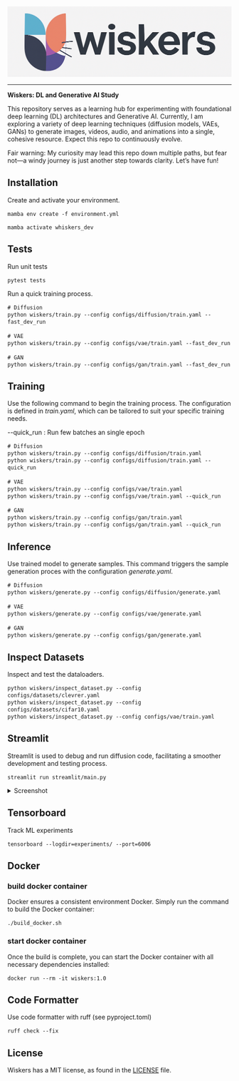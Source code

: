 
![PyTorch Logo](https://raw.githubusercontent.com/electricshadok/wiskers/refs/heads/main/docs/wiskers_logo.png)

--------------------------------------------------------------------------------


**Wiskers: DL and  Generative AI Study**


This repository serves as a learning hub for experimenting with foundational deep learning (DL) architectures and Generative AI. Currently, I am exploring a variety of deep learning techniques (diffusion models, VAEs, GANs) to generate images, videos, audio, and animations into a single, cohesive resource. Expect this repo to continuously evolve.

Fair warning: My curiosity may lead this repo down multiple paths, but fear not—a windy journey is just another step towards clarity. Let’s have fun!

## Installation

Create and activate your environment.
```
mamba env create -f environment.yml
```

```
mamba activate whiskers_dev
```

## Tests

Run unit tests

```
pytest tests
```

Run a quick training process.

```
# Diffusion
python wiskers/train.py --config configs/diffusion/train.yaml --fast_dev_run

# VAE
python wiskers/train.py --config configs/vae/train.yaml --fast_dev_run

# GAN
python wiskers/train.py --config configs/gan/train.yaml --fast_dev_run
```

## Training

Use the following command to begin the training process. The configuration is defined in *train.yaml*, which can be tailored to suit your specific training needs.

--quick_run : Run few batches an single epoch

```
# Diffusion
python wiskers/train.py --config configs/diffusion/train.yaml
python wiskers/train.py --config configs/diffusion/train.yaml --quick_run

# VAE
python wiskers/train.py --config configs/vae/train.yaml
python wiskers/train.py --config configs/vae/train.yaml --quick_run

# GAN
python wiskers/train.py --config configs/gan/train.yaml
python wiskers/train.py --config configs/gan/train.yaml --quick_run
```

## Inference

Use trained model to generate samples. This command triggers the sample generation proces with the configuration *generate.yaml*.

```
# Diffusion
python wiskers/generate.py --config configs/diffusion/generate.yaml

# VAE
python wiskers/generate.py --config configs/vae/generate.yaml

# GAN
python wiskers/generate.py --config configs/gan/generate.yaml
```

## Inspect Datasets

Inspect and test the dataloaders.

```
python wiskers/inspect_dataset.py --config configs/datasets/clevrer.yaml 
python wiskers/inspect_dataset.py --config configs/datasets/cifar10.yaml
python wiskers/inspect_dataset.py --config configs/vae/train.yaml
```

## Streamlit

Streamlit is used to debug and run diffusion code, facilitating a smoother development and testing process.

```
streamlit run streamlit/main.py
```

<details>
<summary>Screenshot</summary>
<p align="center"><img src="docs/app.png?raw=true"></p>
</details>


## Tensorboard

Track ML experiments

```
tensorboard --logdir=experiments/ --port=6006
```

## Docker

### build docker container

Docker ensures a consistent environment Docker. Simply run the command to build the Docker container:

```
./build_docker.sh
```

### start docker container
Once the build is complete, you can start the Docker container with all necessary dependencies installed:

```
docker run --rm -it wiskers:1.0
```

## Code Formatter
Use code formatter with ruff (see pyproject.toml)

```
ruff check --fix
```


## License

Wiskers has a MIT license, as found in the [LICENSE](https://github.com/vincentbonnetai/wiskers/blob/main/LICENSE) file.
